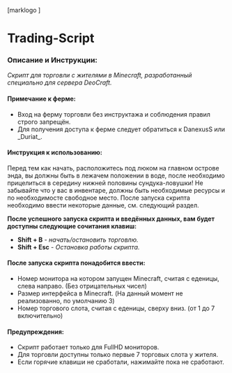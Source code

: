[marklogo ] 
# Trading-Script
### Описание и Инструкции:
_Скрипт для торговли с жителями в Minecraft, разработанный специально для сервера DeoCraft._

#### Примечание к ферме:
- Вход на ферму торговли без инструктажа и соблюдения правил строго запрещён. 
- Для получения доступа к ферме следует обратиться к DanexusS или _Duriat\_.

#### Инструкция к использованию:
Перед тем как начать, расположитесь под люком на главном острове энда, вы должны быть в лежачем положении в воде,
после необходимо прицелиться в середину нижней половины сундука-ловушки! Не забывайте что у вас в инвентаре, должны 
быть необходимые ресурсы и по необходимосте свободное место. После запуска скрипта необходимо ввести некоторые 
данные, см. следующий раздел.

**После успешного запуска скрипта и введённых данных, вам будет доступны следующие сочитания клавиш:**
- **Shift + B** - *начать/остановить торговлю.*
- **Shift + Esc** - *Остановка работы скрипта.*

#### После запуска скрипта понадобится ввести:
- Номер монитора на котором запущен Minecraft, считая с еденицы, слева направо. (Без отрицательных чисел)
- Размер интерфейса в Minecraft. (На данный момент не реализованно, по умолчанию 3)
- Номер торгового слота, считая с еденицы, сверху вниз. (от 1 до 7 включительно)

#### Предупреждения:
- Скрипт работает только для FullHD мониторов.
- Для торговли доступны только первые 7 торговых слота у жителя.
- Если горячие клавиши не сработали, нажимайте пока не сработают.
